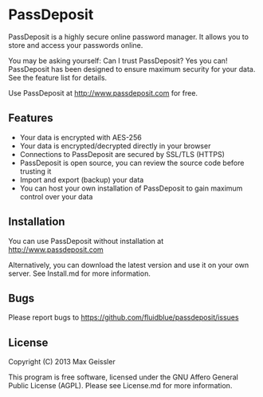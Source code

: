 # PassDeposit

PassDeposit is a highly secure online password manager.
It allows you to store and access your passwords online.

You may be asking yourself: Can I trust PassDeposit?
Yes you can! PassDeposit has been designed to ensure maximum security for your data. See the feature list for details.

Use PassDeposit at <http://www.passdeposit.com> for free.


## Features

* Your data is encrypted with AES-256
* Your data is encrypted/decrypted directly in your browser
* Connections to PassDeposit are secured by SSL/TLS (HTTPS)
* PassDeposit is open source, you can review the source code before trusting it
* Import and export (backup) your data
* You can host your own installation of PassDeposit to gain maximum control over your data


## Installation

You can use PassDeposit without installation at <http://www.passdeposit.com>

Alternatively, you can download the latest version and use it on your own server. See Install.md for more information.


## Bugs

Please report bugs to <https://github.com/fluidblue/passdeposit/issues>


## License

Copyright (C) 2013 Max Geissler

This program is free software, licensed under the GNU Affero General Public License (AGPL). Please see License.md for more information.